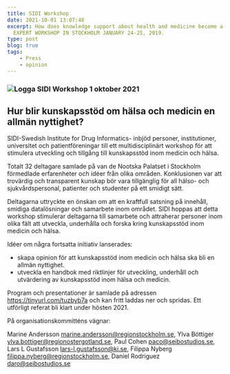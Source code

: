 ```yaml
---
title: SIDI Workshop
date: 2021-10-01 13:07:48
excerpt: How does knowledge support about health and medicine become a public good?
  EXPERT WORKSHOP IN STOCKHOLM JANUARY 24-25, 2019.
type: post
blog: true
tags:
    - Press
    - opinion
---
```



### ![Logga](/sidi-64x64.png) SIDI Workshop 1 oktober 2021

## Hur blir kunskapsstöd om hälsa och medicin en allmän nyttighet?

SIDI-Swedish Institute for Drug Informatics- inbjöd personer, institutioner, universitet och patientföreningar till ett multidisciplinärt workshop för att stimulera utveckling och tillgång till kunskapsstöd inom medicin och hälsa.

Totalt 32 deltagare samlade på van de Nootska Palatset i Stockholm förmedlade erfarenheter och idéer från olika områden. Konklusionen var att trovärdig och transparent kunskap bör vara tillgänglig för all hälso- och sjukvårdspersonal, patienter och studenter på ett smidigt sätt.

Deltagarna uttryckte en önskan om att en kraftfull satsning på innehåll, smidiga datalösningar och samarbete inom området. SIDI hoppas att detta workshop stimulerar deltagarna till samarbete och attraherar personer inom olika fält att utveckla, underhålla och forska kring kunskapsstöd inom medicin och hälsa.

Idéer om några fortsatta initiativ lanserades:

- skapa opinion för att kunskapsstöd inom medicin och hälsa ska bli en allmän nyttighet.
- utveckla en handbok med riktlinjer för utveckling, underhåll och utvärdering av kunskapsstöd inom hälsa och medicin.   

Program och presentationer är samlade på adressen <https://tinyurl.com/tuzbyb7a> och kan fritt laddas ner och spridas. Ett utförligt referat bli klart under hösten 2021.

På organisationskommitténs vägnar:

Marine Andersson marine.andersson@regionstockholm.se, Ylva Böttiger ylva.bottiger@regionostergotland.se, Paul Cohen paco@seibostudios.se, Lars L Gustafsson lars-l.gustafsson@ki.se, Filippa Nyberg filippa.nyberg@regionstockholm.se, Daniel Rodriguez daro@seibostudios.se 
